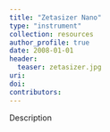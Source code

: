 ```yaml
---
title: "Zetasizer Nano"
type: "instrument"
collection: resources
author_profile: true
date: 2008-01-01
header:
  teaser: zetasizer.jpg
uri: 
doi: 
contributors: 
---
```

<p align= "justify">

Description

